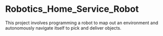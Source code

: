# Robotics_Home_Service_Robot
This project involves programming a robot to map out an environment and autonomously navigate itself to pick and deliver objects. 
